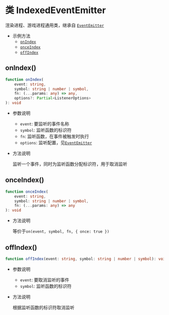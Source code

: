 # 类 IndexedEventEmitter

渲染进程、游戏进程通用类，继承自 [`EventEmitter`](./event-emitter.md)

-   示例方法
    -   [`onIndex`](#onindex)
    -   [`onceIndex`](#onceindex)
    -   [`offIndex`](#offindex)

## onIndex()

```ts
function onIndex(
    event: string,
    symbol: string | number | symbol,
    fn: (...params: any) => any,
    options?: Partial<ListenerOptions>
): void
```

-   参数说明

    -   `event`: 要监听的事件名称
    -   `symbol`: 监听函数的标识符
    -   `fn`: 监听函数，在事件被触发时执行
    -   `options`: 监听配置，见[`EventEmitter`](./event-emitter.md#on)

-   方法说明

    监听一个事件，同时为监听函数分配标识符，用于取消监听

## onceIndex()

```ts
function onceIndex(
    event: string,
    symbol: string | number | symbol,
    fn: (...params: any) => any
): void
```

-   方法说明

    等价于`on(event, symbol, fn, { once: true })`

## offIndex()

```ts
function offIndex(event: string, symbol: string | number | symbol): void
```

-   参数说明

    -   `event`: 要取消监听的事件
    -   `symbol`: 监听函数的标识符

-   方法说明

    根据监听函数的标识符取消监听
